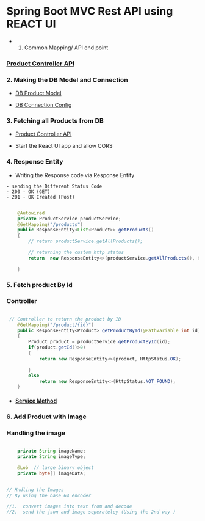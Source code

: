 # Spring Boot MVC Rest API using REACT UI 

- 1.  Common Mapping/ API end point 
### [Product Controller API](src/main/java/com/jspring6/springecomwebapp/controller/ProductController.java)


### 2. Making the DB Model and Connection

- [ DB Product Model](src/main/java/com/jspring6/springecomwebapp/model/Product.java)

- [DB Connection Config](src/main/resources/application.properties)


### 3. Fetching all Products from DB 

- [Product Controller API ](src/main/java/com/jspring6/springecomwebapp/controller/ProductController.java)


- Start the React UI app and allow CORS 

### 4. Response Entity 

- Writing the Response code via Response Entity 
```
- sending the Different Status Code
- 200 - OK (GET)
- 201 - OK Created (Post)
```

```java

    @Autowired
    private ProductService productService;
    @GetMapping("/products")
    public ResponseEntity<List<Product>> getProducts()
    {
        // return productService.getAllProducts();

        // returning the custom http status 
        return  new ResponseEntity<>(productService.getAllProducts(), HttpStatus.ACCEPTED);

    }

```

### 5. Fetch product By Id

### Controller

```java

 // Controller to return the product by ID  
    @GetMapping("/product/{id}")
    public ResponseEntity<Product> getProductById(@PathVariable int id)
    {
        Product product = productService.getProductById(id);
        if(product.getId()>0)
        {
            return new ResponseEntity<>(product, HttpStatus.OK);

        }
        else
            return new ResponseEntity<>(HttpStatus.NOT_FOUND);
    }

```

- #### [Service Method ](src/main/java/com/jspring6/springecomwebapp/service/ProductService.java)


### 6. Add Product with Image

### Handling the image 
```java

    private String imageName;
    private String imageType;

    @Lob  // large binary object 
    private byte[] imageData;


// Hndling the Images 
// By using the base 64 encoder 

//1.  convert images into text from and decode 
//2.  send the json and image seperateley (Using the 2nd way )
```

